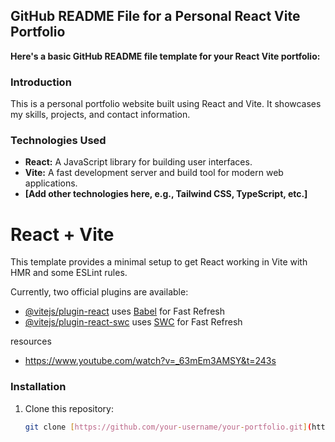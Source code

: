 ## **GitHub README File for a Personal React Vite Portfolio**

**Here's a basic GitHub README file template for your React Vite portfolio:**

### **Introduction**

This is a personal portfolio website built using React and Vite. It showcases my skills, projects, and contact information.

### **Technologies Used**
* **React:** A JavaScript library for building user interfaces.
* **Vite:** A fast development server and build tool for modern web applications.
* **[Add other technologies here, e.g., Tailwind CSS, TypeScript, etc.]**

# React + Vite

This template provides a minimal setup to get React working in Vite with HMR and some ESLint rules.

Currently, two official plugins are available:

- [@vitejs/plugin-react](https://github.com/vitejs/vite-plugin-react/blob/main/packages/plugin-react/README.md) uses [Babel](https://babeljs.io/) for Fast Refresh
- [@vitejs/plugin-react-swc](https://github.com/vitejs/vite-plugin-react-swc) uses [SWC](https://swc.rs/) for Fast Refresh

resources 
- https://www.youtube.com/watch?v=_63mEm3AMSY&t=243s

### **Installation**
1. Clone this repository:
   ```bash
   git clone [https://github.com/your-username/your-portfolio.git](https://github.com/your-username/your-portfolio.git)



